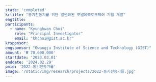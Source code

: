 ```yaml
---
state: 'completed'
krtitle: "동기전동기를 위한 일반화된 모델예측토크제어 기법 개발"
engtitle: 
participants: 
  - name: "Kyunghwan Choi"
    role: "Principal Investigator"
    email: "khchoi@gist.ac.kr"
krsponsor: 
engsponsor: "Gwangju Institute of Science and Technology (GIST)" 
amount: '₩ 70,000,000'
startdate: '2023.03.01'
enddate: '2024.02.29'
pmid: '2022-동기전동기를'
image: '/static/img/research/projects/2022-동기전동기를.jpg'
---
```

